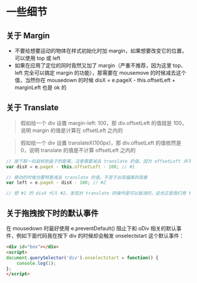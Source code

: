 # 一些细节

## 关于 Margin

- 不要给想要运动的物体在样式初始化时加 margin，如果想要改变它的位置，可以使用 top 或 left
- 如果在应用了定位的同时竟然又加了 margin（严重不推荐，因为这里 top、left 完全可以搞定 margin 的功能），那需要在 mousemove 的时候减去这个值，当然你在 mousedown 的时候 disX = e.pageX - this.offsetLeft + marginLeft 也是 ok 的

## 关于 Translate

> 假如给一个 div 设置 margin-left: 100，那 div.offsetLeft 的值就是 100，说明 margin 的值是计算在 offsetLeft 之内的

> 假如给一个 div 设置 translateX(100px)，那 div.offsetLeft 的值依然是 0，说明 translate 的值是不计算 offsetLeft 之内的

```javascript
// 按下那一刻鼠标到盒子的距离，注意需要减去 translate 的值，因为 offsetLeft 并不包含 translate
var disX = e.pageX - this.offsetLeft - 100; // #1

// 移动的时候也要特意减去 translate 的值，不至于出现偏离的现象
var left = e.pageX - disX - 100; // #2

// 把 #1 的 disX 代入 #2，发现对 translate 的操作是可以抵消的，这也正是我们用 translate 进行初始化位置时，不用特意修改代码但效果依然符合预期的原因！
```

## 关于拖拽按下时的默认事件

在 mousedown 时最好使用 e.preventDefault() 阻止下和 oDiv 相关的默认事件，例如下面代码我在按下 div 的时候却会触发 onselectstart 这个默认事件：

```html
<div id="box"></div>
<script>
document.querySelector('div').onselectstart = function() {
    console.log(1);
};
</script>
```